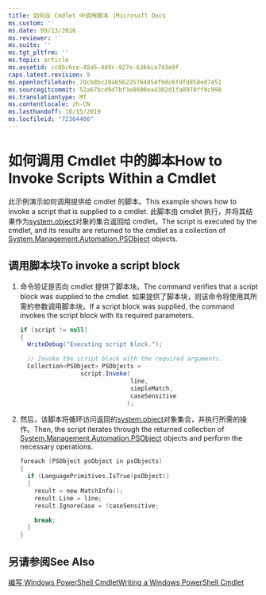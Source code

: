 ```yaml
---
title: 如何在 Cmdlet 中调用脚本 |Microsoft Docs
ms.custom: ''
ms.date: 09/13/2016
ms.reviewer: ''
ms.suite: ''
ms.tgt_pltfrm: ''
ms.topic: article
ms.assetid: cc0bc6ce-48a5-4d9c-927e-636bca743e9f
caps.latest.revision: 9
ms.openlocfilehash: 7dcb8bc20ab56225764854f9dc6fdfd858ed7451
ms.sourcegitcommit: 52a67bcd9d7bf3e8600ea4302d1fa8970ff9c998
ms.translationtype: MT
ms.contentlocale: zh-CN
ms.lasthandoff: 10/15/2019
ms.locfileid: "72364406"
---
```

# <a name="how-to-invoke-scripts-within-a-cmdlet"></a><span data-ttu-id="a1049-102">如何调用 Cmdlet 中的脚本</span><span class="sxs-lookup"><span data-stu-id="a1049-102">How to Invoke Scripts Within a Cmdlet</span></span>

<span data-ttu-id="a1049-103">此示例演示如何调用提供给 cmdlet 的脚本。</span><span class="sxs-lookup"><span data-stu-id="a1049-103">This example shows how to invoke a script that is supplied to a cmdlet.</span></span> <span data-ttu-id="a1049-104">此脚本由 cmdlet 执行，并将其结果作为[system.object](/dotnet/api/System.Management.Automation.PSObject)对象的集合返回给 cmdlet。</span><span class="sxs-lookup"><span data-stu-id="a1049-104">The script is executed by the cmdlet, and its results are returned to the cmdlet as a collection of [System.Management.Automation.PSObject](/dotnet/api/System.Management.Automation.PSObject) objects.</span></span>

## <a name="to-invoke-a-script-block"></a><span data-ttu-id="a1049-105">调用脚本块</span><span class="sxs-lookup"><span data-stu-id="a1049-105">To invoke a script block</span></span>

1. <span data-ttu-id="a1049-106">命令验证是否向 cmdlet 提供了脚本块。</span><span class="sxs-lookup"><span data-stu-id="a1049-106">The command verifies that a script block was supplied to the cmdlet.</span></span> <span data-ttu-id="a1049-107">如果提供了脚本块，则该命令将使用其所需的参数调用脚本块。</span><span class="sxs-lookup"><span data-stu-id="a1049-107">If a script block was supplied, the command invokes the script block with its required parameters.</span></span>

    ```csharp
    if (script != null)
    {
      WriteDebug("Executing script block.");

      // Invoke the script block with the required arguments.
      Collection<PSObject> PSObjects =
                     script.Invoke(
                                   line,
                                   simpleMatch,
                                   caseSensitive
                                  );
    ```

2. <span data-ttu-id="a1049-108">然后，该脚本将循环访问返回的[system.object](/dotnet/api/System.Management.Automation.PSObject)对象集合，并执行所需的操作。</span><span class="sxs-lookup"><span data-stu-id="a1049-108">Then, the script iterates through the returned collection of [System.Management.Automation.PSObject](/dotnet/api/System.Management.Automation.PSObject) objects and perform the necessary operations.</span></span>

    ```c
    foreach (PSObject psObject in psObjects)
    {
      if (LanguagePrimitives.IsTrue(psObject))
      {
        result = new MatchInfo();
        result.Line = line;
        result.IgnoreCase = !caseSensitive;

        break;
      }
    }

    ```

## <a name="see-also"></a><span data-ttu-id="a1049-109">另请参阅</span><span class="sxs-lookup"><span data-stu-id="a1049-109">See Also</span></span>

[<span data-ttu-id="a1049-110">编写 Windows PowerShell Cmdlet</span><span class="sxs-lookup"><span data-stu-id="a1049-110">Writing a Windows PowerShell Cmdlet</span></span>](./writing-a-windows-powershell-cmdlet.md)
